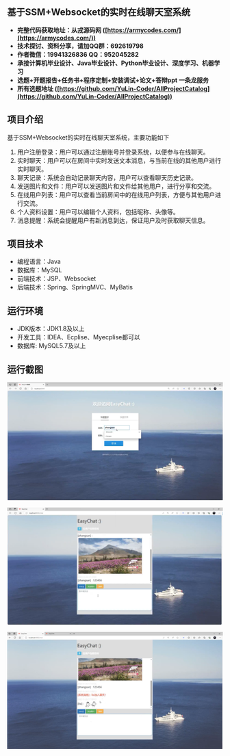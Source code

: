## 基于SSM+Websocket的实时在线聊天室系统

- <b>完整代码获取地址：从戎源码网 ([https://armycodes.com/](https://armycodes.com/))</b>
- <b>技术探讨、资料分享，请加QQ群：692619798</b> 
- <b>作者微信：19941326836  QQ：952045282</b> 
- <b>承接计算机毕业设计、Java毕业设计、Python毕业设计、深度学习、机器学习</b>
- <b>选题+开题报告+任务书+程序定制+安装调试+论文+答辩ppt 一条龙服务</b>
- <b>所有选题地址 ([https://github.com/YuLin-Coder/AllProjectCatalog](https://github.com/YuLin-Coder/AllProjectCatalog)) </b>

## 项目介绍
基于SSM+Websocket的实时在线聊天室系统，主要功能如下
1. 用户注册登录：用户可以通过注册账号并登录系统，以便参与在线聊天。
2. 实时聊天：用户可以在房间中实时发送文本消息，与当前在线的其他用户进行实时聊天。
3. 聊天记录：系统会自动记录聊天内容，用户可以查看聊天历史记录。
3. 发送图片和文件：用户可以发送图片和文件给其他用户，进行分享和交流。
4. 在线用户列表：用户可以查看当前房间中的在线用户列表，方便与其他用户进行交流。
5. 个人资料设置：用户可以编辑个人资料，包括昵称、头像等。
6. 消息提醒：系统会提醒用户有新消息到达，保证用户及时获取聊天信息。

## 项目技术
- 编程语言：Java
- 数据库：MySQL
- 前端技术：JSP、Websocket
- 后端技术：Spring、SpringMVC、MyBatis

## 运行环境
- JDK版本：JDK1.8及以上
- 开发工具：IDEA、Ecplise、Myecplise都可以
- 数据库: MySQL5.7及以上

## 运行截图
![](screenshot/1.png)

![](screenshot/2.png)

![](screenshot/3.png)
